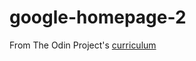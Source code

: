 # google-homepage-2

From The Odin Project's [curriculum](http://www.theodinproject.com/web-development-101/html-css)
